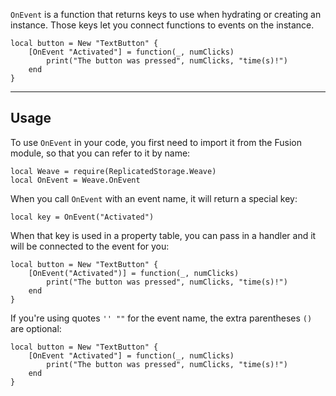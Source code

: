 `OnEvent` is a function that returns keys to use when hydrating or creating an
instance. Those keys let you connect functions to events on the instance.

```luau
local button = New "TextButton" {
    [OnEvent "Activated"] = function(_, numClicks)
        print("The button was pressed", numClicks, "time(s)!")
    end
}
```

---

## Usage

To use `OnEvent` in your code, you first need to import it from the Fusion
module, so that you can refer to it by name:

```luau linenums="1"
local Weave = require(ReplicatedStorage.Weave)
local OnEvent = Weave.OnEvent
```

When you call `OnEvent` with an event name, it will return a special key:

```luau
local key = OnEvent("Activated")
```

When that key is used in a property table, you can pass in a handler and it will
be connected to the event for you:

```luau
local button = New "TextButton" {
    [OnEvent("Activated")] = function(_, numClicks)
        print("The button was pressed", numClicks, "time(s)!")
    end
}
```

If you're using quotes `'' ""` for the event name, the extra parentheses `()`
are optional:

```luau
local button = New "TextButton" {
    [OnEvent "Activated"] = function(_, numClicks)
        print("The button was pressed", numClicks, "time(s)!")
    end
}
```
